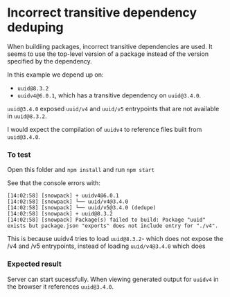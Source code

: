 # Incorrect transitive dependency deduping

When buildiing packages, incorrect transitive dependencies are used. It seems to use the top-level version of a package instead of the version specified by the dependency.

In this example we depend up on:

- `uuid@8.3.2`
- `uuidv4@6.0.1`, which has a transitive dependency on `uuid@3.4.0`.

`uuid@3.4.0` exposed `uuid/v4` and `uuid/v5` entrypoints that are not available in `uuid@8.3.2`.

I would expect the compilation of `uuidv4` to reference files built from `uuid@3.4.0`.

### To test

Open this folder and `npm install` and run `npm start`

See that the console errors with:

```
[14:02:58] [snowpack] + uuidv4@6.0.1
[14:02:58] [snowpack] └── uuid/v4@3.4.0
[14:02:58] [snowpack] └── uuid/v5@3.4.0 (dedupe)
[14:02:58] [snowpack] + uuid@8.3.2
[14:02:58] [snowpack] Package(s) failed to build: Package "uuid" exists but package.json "exports" does not include entry for "./v4".
```

This is because uuidv4 tries to load `uuid@8.3.2`- which does not expose the /v4 and /v5 entrypoints, instead of loading `uuid/v4@3.4.0` which does


### Expected result

Server can start sucessfully. When viewing generated output for `uuidv4` in the browser it references `uuid@3.4.0`.
